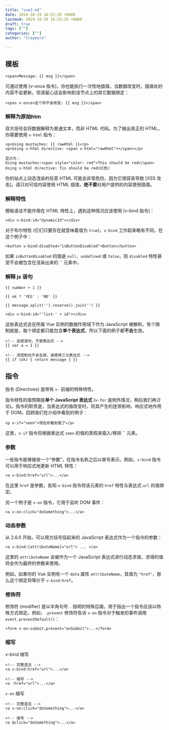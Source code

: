 ```yaml
---
title: "vue2.md"
date: 2019-10-29 16:53:35 +0800
lastmod: 2019-10-29 16:53:35 +0800
draft: true
tags: [""]
categories: [""]
author: "Claymore"

---
```

## 模板

`<span>Message: {{ msg }}</span>`

可通过使用 [v-once 指令]，你也能执行一次性地插值，当数据改变时，插值处的内容不会更新。但请留心这会影响到该节点上的其它数据绑定：

```
<span v-once>这个将不会改变: {{ msg }}</span>
```



### 解释为原始htm

双大括号会将数据解释为普通文本，而非 HTML 代码。为了输出真正的 HTML，你需要使用 `v-html` 指令：

```
<p>Using mustaches: {{ rawHtml }}</p>
<p>Using v-html directive: <span v-html="rawHtml"></span></p>

显示为：
Using mustaches:<span style="color: red">This should be red</span>
Using v-html directive: Tis should be red(红色)
```

你的站点上动态渲染的任意 HTML 可能会非常危险，因为它很容易导致 [XSS 攻击]。请只对可信内容使用 HTML 插值，**绝不要**对用户提供的内容使用插值。



### 解释特性

模板语法不能作用在 HTML 特性上，遇到这种情况应该使用 [v-bind 指令]：

```
<div v-bind:id="dynamicId"></div>
```

对于布尔特性 (它们只要存在就意味着值为 `true`)，`v-bind` 工作起来略有不同，在这个例子中：

```
<button v-bind:disabled="isButtonDisabled">Button</button>
```

如果 `isButtonDisabled` 的值是 `null`、`undefined` 或 `false`，则 `disabled` 特性甚至不会被包含在渲染出来的 `` 元素中。



### 解释 js 语句

```
{{ number + 1 }}

{{ ok ? 'YES' : 'NO' }}

{{ message.split('').reverse().join('') }}

<div v-bind:id="'list-' + id"></div>
```

这些表达式会在所属 Vue 实例的数据作用域下作为 JavaScript 被解析。有个限制就是，每个绑定都只能包含**单个表达式**，所以下面的例子都**不会**生效。

```
<!-- 这是语句，不是表达式 -->
{{ var a = 1 }}

<!-- 流控制也不会生效，请使用三元表达式 -->
{{ if (ok) { return message } }}
```



## 指令

指令 (Directives) 是带有 `v-` 前缀的特殊特性。

指令特性的值预期是**单个 JavaScript 表达式** (`v-for` 是例外情况，稍后我们再讨论)。指令的职责是，当表达式的值改变时，将其产生的连带影响，响应式地作用于 DOM。回顾我们在介绍中看到的例子：

```
<p v-if="seen">现在你看到我了</p>
```

这里，`v-if` 指令将根据表达式 `seen` 的值的真假来插入/移除 `` 元素。



### 参数

一些指令能够接收一个“参数”，在指令名称之后以冒号表示。例如，`v-bind` 指令可以用于响应式地更新 HTML 特性：

```
<a v-bind:href="url">...</a>
```

在这里 `href` 是参数，告知 `v-bind` 指令将该元素的 `href` 特性与表达式 `url` 的值绑定。

另一个例子是 `v-on` 指令，它用于监听 DOM 事件：

```
<a v-on:click="doSomething">...</a>
```



### 动态参数

从 2.6.0 开始，可以用方括号括起来的 JavaScript 表达式作为一个指令的参数：

`<a v-bind:[attributeName]="url"> ... </a>`

这里的 `attributeName` 会被作为一个 JavaScript 表达式进行动态求值，求得的值将会作为最终的参数来使用。

例如，如果你的 Vue 实例有一个 `data` 属性 `attributeName`，其值为 `"href"`，那么这个绑定将等价于 `v-bind:href`。



### 修饰符

修饰符 (modifier) 是以半角句号 `.` 指明的特殊后缀，用于指出一个指令应该以特殊方式绑定。例如，`.prevent` 修饰符告诉 `v-on` 指令对于触发的事件调用 `event.preventDefault()`：

```
<form v-on:submit.prevent="onSubmit">...</form>
```



### 缩写

v-bind 缩写

```
<!-- 完整语法 -->
<a v-bind:href="url">...</a>

<!-- 缩写 -->
<a :href="url">...</a>
```

 `v-on` 缩写

```
<!-- 完整语法 -->
<a v-on:click="doSomething">...</a>

<!-- 缩写 -->
<a @click="doSomething">...</a>
```